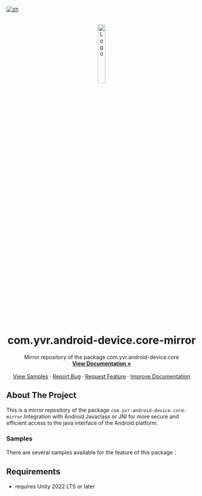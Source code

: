 [![zh](https://img.shields.io/badge/lang-zh-blue.svg)](./README.zh.md)

<br />
<div align="center">
    <a href="https://github.com/PlayForDreamDevelopers/com.yvr.android-device.core-mirror">
        <img src="https://www.pfdm.cn/en/static/img/logo.2b1b07e.png" alt="Logo" width="20%">
    </a>
    <h1 align="center"> com.yvr.android-device.core-mirror </h1>
    <p align="center">
        Mirror repository of the package com.yvr.android-device.core
        <br />
        <a href="https://github.com/PlayForDreamDevelopers/com.yvr.android-device.core-mirror"><strong>View Documentation »</strong></a>
        <br />
        <br />
        <a href="#samples">View Samples</a>
        &middot;
        <a href="https://github.com/PlayForDreamDevelopers/com.yvr.android-device.core-mirror/issues/new?template=bug_report.yml">Report Bug</a>
        &middot;
        <a href="https://github.com/PlayForDreamDevelopers/com.yvr.android-device.core-mirror/issues/new?template=feature_request.yml">Request Feature</a>
        &middot;
        <a href="https://github.com/PlayForDreamDevelopers/com.yvr.android-device.core-mirror/issues/new?template=documentation_update.yml">Improve Documentation</a>
    </p>

</div>

## About The Project

This is a mirror repository of the package `com.yvr.android-device.core-mirror`.Integration with Android Javaclass or JNI for more secure and efficient access to the java interface of the Android platform.


### Samples

There are several samples available for the feature of this package：

## Requirements

- requires Unity 2022 LTS or later